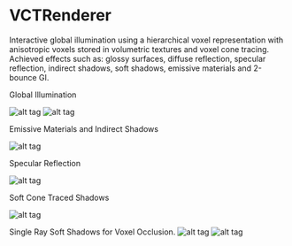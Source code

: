 # VCTRenderer
Interactive global illumination using a hierarchical voxel representation with anisotropic voxels stored in volumetric textures and voxel cone tracing. Achieved effects such as: glossy surfaces, diffuse reflection, specular reflection, indirect shadows, soft shadows, emissive materials and 2-bounce GI.

Global Illumination

![alt tag](https://i.imgur.com/S4fssRn.jpg)
![alt tag](https://i.imgur.com/3l7pREy.png)

Emissive Materials and Indirect Shadows

![alt tag](https://i.imgur.com/pN1T5dm.png)

Specular Reflection

![alt tag](https://i.imgur.com/eMgkB8L.png)

Soft Cone Traced Shadows

![alt tag](https://i.imgur.com/ElT2Sac.png)

Single Ray Soft Shadows for Voxel Occlusion.
![alt tag](https://i.imgur.com/cbk5i50.png)
![alt tag](https://i.imgur.com/bwd0QYG.png)

